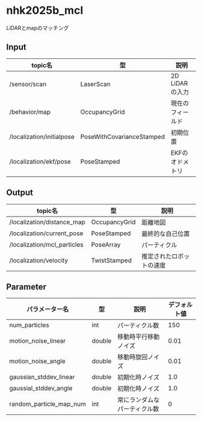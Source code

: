 # nhk2025b_mcl
LiDARとmapのマッチング

## Input
| topic名 | 型 | 説明 |
| - | - | - |
| /sensor/scan | LaserScan | 2D LiDARの入力 |
| /behavior/map | OccupancyGrid | 現在のフィールド |
| /localization/initialpose | PoseWithCovarianceStamped | 初期位置 |
| /localization/ekf/pose | PoseStamped | EKFのオドメトリ |

## Output
| topic名 | 型 | 説明 |
| - | - | - |
| /localization/distance_map | OccupancyGrid | 距離地図 |
| /localization/current_pose | PoseStamped | 最終的な自己位置 |
| /localization/mcl_particles | PoseArray | パーティクル |
| /localization/velocity | TwistStamped | 推定されたロボットの速度 |

## Parameter
| パラメーター名 | 型 | 説明 | デフォルト値 |
| - | - | - | - |
| num_particles | int | パーティクル数 | 150 |
| motion_noise_linear | double | 移動時平行移動ノイズ | 0.01 |
| motion_noise_angle | double | 移動時旋回ノイズ | 0.01 |
| gaussian_stddev_linear | double | 初期化時ノイズ | 1.0 |
| gaussial_stddev_angle | double | 初期化時ノイズ | 1.0 |
| random_particle_map_num | int | 常にランダムなパーティクル数 | 0 |